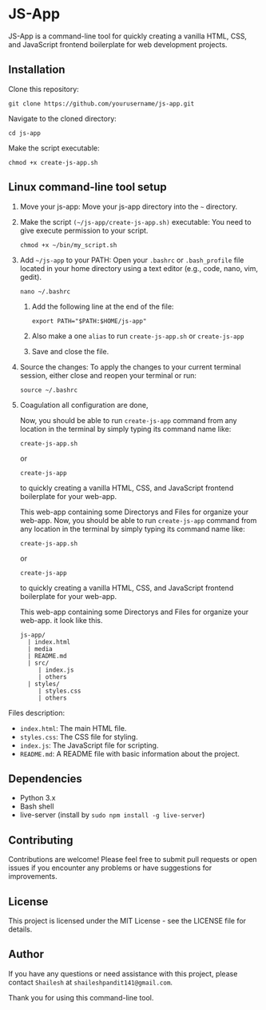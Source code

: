 # JS-App

JS-App is a command-line tool for quickly creating a vanilla HTML, CSS, and JavaScript frontend boilerplate for web development projects.

## Installation

Clone this repository:
```shell
git clone https://github.com/yourusername/js-app.git
```

Navigate to the cloned directory:

```shell
cd js-app
```

Make the script executable:
```shell
chmod +x create-js-app.sh
```

## Linux command-line tool setup

1. Move your js-app: Move your js-app directory into the `~` directory.
   
2. Make the script `(~/js-app/create-js-app.sh)` executable: You need to give execute permission to your script.
    ```shell
    chmod +x ~/bin/my_script.sh
    ```

3. Add `~/js-app` to your PATH: Open your `.bashrc` or `.bash_profile` file located in your home directory using a text editor (e.g., code, nano, vim, gedit).
    ```shell
    nano ~/.bashrc
    ```
    1. Add the following line at the end of the file:
        ```shell
        export PATH="$PATH:$HOME/js-app"
        ``` 
    2. Also make a one `alias` to run `create-js-app.sh` or `create-js-app`
   
    3. Save and close the file.
   
4. Source the changes: To apply the changes to your current terminal session, either close and reopen your terminal or run:
    ```shell
    source ~/.bashrc
    ```

5. Coagulation all configuration are done,
   
   Now, you should be able to run `create-js-app` command from any location in the terminal by simply typing its command name like:
   ```shell
   create-js-app.sh
   ```
   or
   ```shell
   create-js-app
   ```
   to quickly creating a vanilla HTML, CSS, and JavaScript frontend boilerplate for your web-app.

    This web-app containing some Directorys and Files for organize your web-app.
Now, you should be able to run `create-js-app` command from any location in the terminal by simply typing its command name like:
   ```shell
   create-js-app.sh
   ```
   or
   ```shell
   create-js-app
   ```
   to quickly creating a vanilla HTML, CSS, and JavaScript frontend boilerplate for your web-app.

    This web-app containing some Directorys and Files for organize your web-app. it look like this.
    ```
    js-app/
      | index.html
      | media
      | README.md
      | src/
         | index.js
         | others
      | styles/
         | styles.css
         | others
    ```

Files description:

- `index.html`: The main HTML file.
- `styles.css`: The CSS file for styling.
- `index.js`: The JavaScript file for scripting.
- `README.md`: A README file with basic information about the project.

## Dependencies
- Python 3.x
- Bash shell
- live-server (install by `sudo npm install -g live-server`)

## Contributing
Contributions are welcome! Please feel free to submit pull requests or open issues if you encounter any problems or have suggestions for improvements.

## License
This project is licensed under the MIT License - see the LICENSE file for details.

## Author
If you have any questions or need assistance with this project, please contact `Shailesh` at `shaileshpandit141@gmail.com`.

Thank you for using this command-line tool.